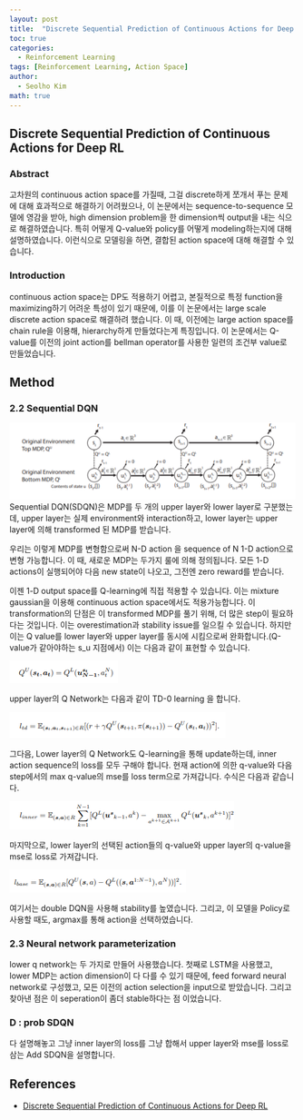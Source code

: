 ```yaml
---
layout: post
title:  "Discrete Sequential Prediction of Continuous Actions for Deep RL 리뷰 및 설명"
toc: true
categories: 
  - Reinforcement Learning 
tags: [Reinforcement Learning, Action Space]
author:
  - Seolho Kim
math: true
---
```

## Discrete Sequential Prediction of Continuous Actions for Deep RL

### Abstract

고차원의 continuous action space를 가질때, 그걸 discrete하게 쪼개서 푸는 문제에 대해 효과적으로 해결하기 어려웠으나, 이 논문에서는 sequence-to-sequence 모델에 영감을 받아, high dimension problem을 한 dimension씩 output을 내는 식으로 해결하였습니다.
 특히 어떻게 Q-value와 policy를 어떻게 modeling하는지에 대해 설명하였습니다. 이런식으로 모델링을 하면, 결합된 action space에 대해 해결할 수 있습니다. 

### Introduction

continuous action space는 DP도 적용하기 어렵고, 본질적으로 특정 function을 maximizing하기 어려운 특성이 있기 때문에, 이를 이 논문에서는 large scale discrete action space로 해결하려 했습니다. 이 때, 이전에는 large action space를 chain rule을 이용해, hierarchy하게 만들었다는게 특징입니다.
이 논문에서는 Q-value를 이전의 joint action를  bellman operator를 사용한 일련의 조건부 value로 만들었습니다. 

## Method

### 2.2 Sequential DQN
![sequential_dqn](/assets/img/sequential_dqn_1.PNG)
Sequential DQN(SDQN)은 MDP를 두 개의 upper layer와 lower layer로 구분했는데, upper layer는 실제 environment와 interaction하고, lower layer는 upper layer에 의해 transformed 된 MDP를 받습니다.

우리는 이렇게 MDP를 변형함으로써 N-D action 을 sequence of N 1-D action으로 변형 가능합니다. 이 때, 새로운 MDP는 두가지 룰에 의해 정의됩니다. 모든 1-D actions이 실행되어야 다음 new state이 나오고, 그전엔 zero reward를 받습니다.

이젠 1-D output space를 Q-learning에 직접 적용할 수 있습니다.  이는 mixture gaussian을 이용해 continuous action space에서도 적용가능합니다.
이 transformation의 단점은 이 transformed MDP를 풀기 위해, 더 많은 step이 필요하다는 것입니다. 이는 overestimation과 stability issue를 일으킬 수 있습니다. 하지만 이는 Q value를 lower layer와 upper layer를 동시에 시킴으로써 완화합니다.(Q-value가 같아야하는 s_u 지점에서) 이는 다음과 같이 표현할 수 있습니다.

![sequential_dqn](/assets/img/sequential_dqn_2.PNG)

upper layer의 Q Network는 다음과 같이 TD-0 learning 을 합니다.

![sequential_dqn](/assets/img/sequential_dqn_3.PNG)

그다음, Lower layer의 Q Network도 Q-learning을 통해 update하는데, inner action sequence의 loss를 모두 구해야 합니다. 현재 action에 의한 q-value와 다음 step에서의 max q-value의 mse를 loss term으로 가져갑니다. 수식은 다음과 같습니다.

![sequential_dqn](/assets/img/sequential_dqn_4.PNG)

마지막으로, lower layer의 선택된 action들의 q-value와 upper layer의 q-value을 mse로 loss로 가져갑니다.

![sequential_dqn](/assets/img/sequential_dqn_5.PNG)

여기서는 double DQN을 사용해 stability를 높였습니다.
그리고, 이 모델을 Policy로 사용할 때도, argmax를 통해 action을 선택하였습니다.

### 2.3 Neural network parameterization

lower q network는 두 가지로 만들어 사용했습니다. 첫째로 LSTM을 사용했고, lower MDP는 action dimension이 다 다를 수 있기 때문에, feed forward neural network로 구성했고, 모든 이전의 action selection을 input으로 받았습니다. 그리고 찾아낸 점은 이 seperation이 좀더 stable하다는 점 이었습니다. 

### D : prob SDQN

다 설명해놓고 그냥 inner layer의 loss를 그냥 합해서 upper layer와 mse를 loss로 삼는 Add SDQN을 설명합니다.

## References
- [Discrete Sequential Prediction of Continuous Actions for Deep RL](https://arxiv.org/abs/1705.05035)